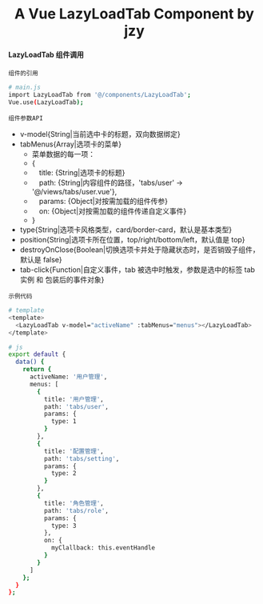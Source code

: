 <h1 align="center">
  A Vue LazyLoadTab Component by jzy
</h1>

#### LazyLoadTab 组件调用

`组件的引用`

```bash
# main.js
import LazyLoadTab from '@/components/LazyLoadTab';
Vue.use(LazyLoadTab);
```

`组件参数API`

- v-model{String|当前选中卡的标题，双向数据绑定}
- tabMenus{Array|选项卡的菜单}
  - 菜单数据的每一项：
  - {
  - &emsp;title: {String|选项卡的标题}
  - &emsp;path: {String|内容组件的路径，'tabs/user' -> '@/views/tabs/user.vue'},
  - &emsp;params: {Object|对按需加载的组件传参}
  - &emsp;on: {Object|对按需加载的组件传递自定义事件}
  - }
- type{String|选项卡风格类型，card/border-card，默认是基本类型}
- position{String|选项卡所在位置，top/right/bottom/left，默认值是 top}
- destroyOnClose{Boolean|切换选项卡并处于隐藏状态时，是否销毁子组件，默认是 false}
- tab-click{Function|自定义事件，tab 被选中时触发，参数是选中的标签 tab 实例 和 包装后的事件对象}

`示例代码`

```bash
# template
<template>
  <LazyLoadTab v-model="activeName" :tabMenus="menus"></LazyLoadTab>
</template>

# js
export default {
  data() {
    return {
      activeName: '用户管理',
      menus: [
        {
          title: '用户管理',
          path: 'tabs/user',
          params: {
            type: 1
          }
        },
        {
          title: '配置管理',
          path: 'tabs/setting',
          params: {
            type: 2
          }
        },
        {
          title: '角色管理',
          path: 'tabs/role',
          params: {
            type: 3
          },
          on: {
            myClallback: this.eventHandle
          }
        }
      ]
    };
  }
};
```
